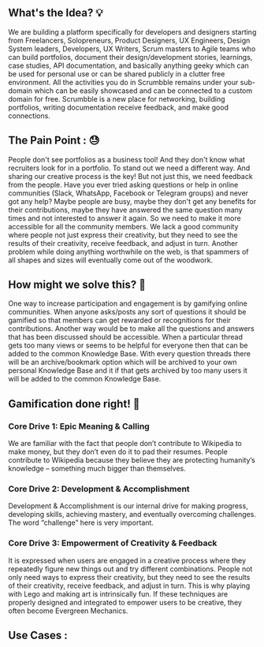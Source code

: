 ## What's the Idea? 💡
We are building a platform specifically for developers and designers starting from Freelancers, Solopreneurs, Product Designers, UX Engineers, Design System leaders, Developers, UX Writers, Scrum masters to Agile teams who can build portfolios, document their design/development stories, learnings, case studies, API documentation, and basically anything geeky which can be used for personal use or can be shared publicly in a clutter free environment. All the activities you do in Scrumbble remains under your sub-domain which can be easily showcased and can be connected to a custom domain for free. Scrumbble is a new place for networking, building portfolios, writing documentation receive feedback, and make good connections.
## The Pain Point : 😓
People don't see portfolios as a business tool! And they don't know what recruiters look for in a portfolio. To stand out we need a different way. And sharing our creative process is the key! But not just this, we need feedback from the people.
Have you ever tried asking questions or help in online communities (Slack, WhatsApp, Facebook or Telegram groups) and never got any help? Maybe people are busy, maybe they don't get any benefits for their contributions, maybe they have answered the same question many times and not interested to answer it again. So we need to make it more accessible for all the community members.
We lack a good community where people not just express their creativity, but they need to see the results of their creativity, receive feedback, and adjust in turn.
Another problem while doing anything worthwhile on the web, is that spammers of all shapes and sizes will eventually come out of the woodwork.
## How might we solve this? 🤔
One way to increase participation and engagement is by gamifying online communities. When anyone asks/posts any sort of questions it should be gamified so that members can get rewarded or recognitions for their contributions. Another way would be to make all the questions and answers that has been discussed should be accessible.
When a particular thread gets too many views or seems to be helpful for everyone then that can be added to the common Knowledge Base. With every question threads there will be an archive/bookmark option which will be archived to your own personal Knowledge Base and it if that gets archived by too many users it will be added to the common Knowledge Base.
## Gamification done right! 🤞
### Core Drive 1: Epic Meaning & Calling 
We are familiar with the fact that people don’t contribute to Wikipedia to make money, but they don’t even do it to pad their resumes. People contribute to Wikipedia because they believe they are protecting humanity’s knowledge – something much bigger than themselves.
### Core Drive 2: Development & Accomplishment
Development & Accomplishment is our internal drive for making progress, developing skills, achieving mastery, and eventually overcoming challenges. The word “challenge” here is very important.
### Core Drive 3: Empowerment of Creativity & Feedback
It is expressed when users are engaged in a creative process where they repeatedly figure new things out and try different combinations. People not only need ways to express their creativity, but they need to see the results of their creativity, receive feedback, and adjust in turn. This is why playing with Lego and making art is intrinsically fun. If these techniques are properly designed and integrated to empower users to be creative, they often become Evergreen Mechanics.
## Use Cases : 


